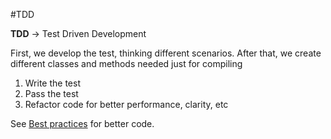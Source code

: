 #TDD 

**TDD** -> Test Driven Development

First, we develop the test, thinking different scenarios.
After that, we create different classes and methods needed just for compiling

1. Write the test
2. Pass the test
3. Refactor code for better performance, clarity, etc

See [Best practices](Best%20practices.md) for better code.